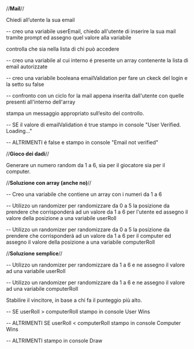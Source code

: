 
//************Mail************//

Chiedi all’utente la sua email

-- creo una variabile userEmail, chiedo all'utente di inserire la sua mail tramite prompt ed assegno quel valore alla variabile

controlla che sia nella lista di chi può accedere

-- creo una variabile al cui interno é presente un array contenente la lista di email autorizzate

-- creo una variabile booleana emailValidation per fare un ckeck del login e la setto su false

-- confronto con un ciclo for la mail appena inserita dall'utente con quelle presenti all'interno dell'array

stampa un messaggio appropriato sull’esito del controllo.

-- SE il valore di emailValidation é true stampo in console "User Verified. Loading..."

-- ALTRIMENTI é false e stampo in console "Email not verified"



//************Gioco dei dadi************//

Generare un numero random da 1 a 6, sia per il giocatore sia per il computer.

//************Soluzione con array (anche no)************//

-- Creo una variabile che contiene un array con i numeri da 1 a 6

-- Utilizzo un randomizer per randomizzare da 0 a 5 la posizione da prendere che corrisponderá ad un valore da 1 a 6 per l'utente ed assegno il valore della posizione a una variabile userRoll

-- Utilizzo un randomizer per randomizzare da 0 a 5 la posizione da prendere che corrisponderá ad un valore da 1 a 6 per il computer ed assegno il valore della posizione a una variabile computerRoll

//************Soluzione semplice************//

-- Utilizzo un randomizer per randomizzare da 1 a 6 e ne assegno il valore ad una variabile userRoll

-- Utilizzo un randomizer per randomizzare da 1 a 6 e ne assegno il valore ad una variabile computerRoll

Stabilire il vincitore, in base a chi fa il punteggio più alto.

-- SE userRoll > computerRoll stampo in console User Wins

-- ALTRIMENTI SE userRoll < computerRoll stampo in console Computer Wins

-- ALTRIMENTI stampo in console Draw


